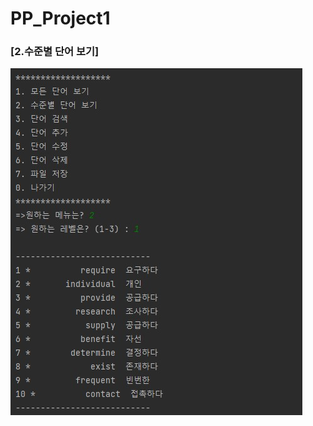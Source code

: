 # PP_Project1

### [2.수준별 단어 보기]
<img src = 'https://github.com/eunseoryu/WordMasterProject/blob/master/screenshot/%EC%88%98%EC%A4%80%EB%B3%84%20%EB%8B%A8%EC%96%B4%EB%B3%B4%EA%B8%B0.jpg?raw=true'>

